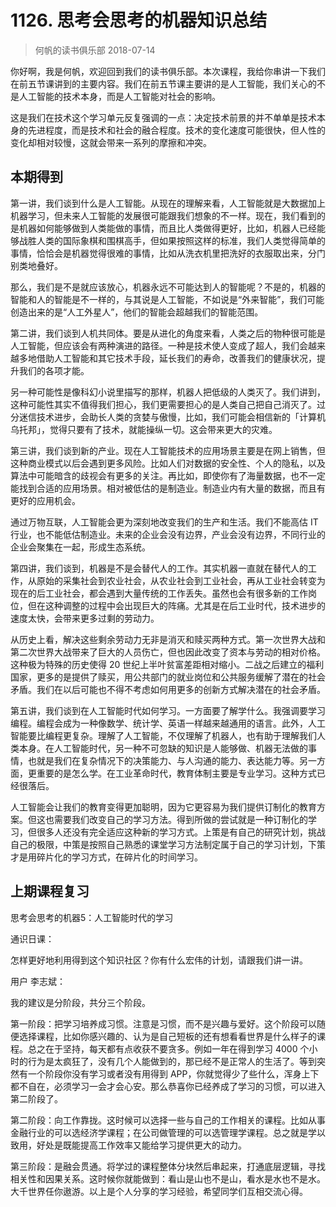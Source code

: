 # 1126. 思考会思考的机器知识总结
> 何帆的读书俱乐部
2018-07-14

你好啊，我是何帆，欢迎回到我们的读书俱乐部。本次课程，我给你串讲一下我们在前五节课讲到的主要内容。我们在前五节课主要讲的是人工智能，我们关心的不是人工智能的技术本身，而是人工智能对社会的影响。

这是我们在技术这个学习单元反复强调的一点：决定技术前景的并不单单是技术本身的先进程度，而是技术和社会的融合程度。技术的变化速度可能很快，但人性的变化却相对较慢，这就会带来一系列的摩擦和冲突。

## 本期得到

第一讲，我们谈到什么是人工智能。从现在的理解来看，人工智能就是大数据加上机器学习，但未来人工智能的发展很可能跟我们想象的不一样。现在，我们看到的是机器如何能够做到人类能做的事情，而且比人类做得更好，比如，机器人已经能够战胜人类的国际象棋和围棋高手，但如果按照这样的标准，我们人类觉得简单的事情，恰恰会是机器觉得很难的事情，比如从洗衣机里把洗好的衣服取出来，分门别类地叠好。

那么，我们是不是就应该放心，机器永远不可能达到人的智能呢？不是的，机器的智能和人的智能是不一样的，与其说是人工智能，不如说是“外来智能”，我们可能创造出来的是“人工外星人”，他们的智能会超越我们的智能范围。

第二讲，我们谈到人机共同体。要是从进化的角度来看，人类之后的物种很可能是人工智能，但应该会有两种演进的路径。一种是技术使人变成了超人，我们会越来越多地借助人工智能和其它技术手段，延长我们的寿命，改善我们的健康状况，提升我们的各项才能。

另一种可能性是像科幻小说里描写的那样，机器人把低级的人类灭了。我们讲到，这种可能性其实不值得我们担心，我们更需要担心的是人类自己把自己消灭了。过分迷信技术进步，会助长人类的贪婪与傲慢，比如，我们可能会相信新的「计算机乌托邦」，觉得只要有了技术，就能操纵一切。这会带来更大的灾难。

第三讲，我们谈到新的产业。现在人工智能技术的应用场景主要是在网上销售，但这种商业模式以后会遇到更多风险。比如人们对数据的安全性、个人的隐私，以及算法中可能暗含的歧视会有更多的关注。再比如，即使你有了海量数据，也不一定能找到合适的应用场景。相对被低估的是制造业。制造业内有大量的数据，而且有更好的应用机会。

通过万物互联，人工智能会更为深刻地改变我们的生产和生活。我们不能高估 IT 行业，也不能低估制造业。未来的企业会没有边界，产业会没有边界，不同行业的企业会聚集在一起，形成生态系统。

第四讲，我们谈到，机器是不是会替代人的工作。其实机器一直就在替代人的工作，从原始的采集社会到农业社会，从农业社会到工业社会，再从工业社会转变为现在的后工业社会，都会遇到大量传统的工作丢失。虽然也会有很多新的工作岗位，但在这种调整的过程中会出现巨大的阵痛。尤其是在后工业时代，技术进步的速度太快，会带来更多过剩的劳动力。

从历史上看，解决这些剩余劳动力无非是消灭和赎买两种方式。第一次世界大战和第二次世界大战带来了巨大的人员伤亡，但也因此改变了资本与劳动的相对价格。这种极为特殊的历史使得 20 世纪上半叶贫富差距相对缩小。二战之后建立的福利国家，更多的是提供了赎买，用公共部门的就业岗位和公共服务缓解了潜在的社会矛盾。我们在以后可能也不得不考虑如何用更多的创新方式解决潜在的社会矛盾。

第五讲，我们谈到在人工智能时代如何学习。一方面要了解学什么。我强调要学习编程。编程会成为一种像数学、统计学、英语一样越来越通用的语言。此外，人工智能要比编程更复杂。理解了人工智能，不仅理解了机器人，也有助于理解我们人类本身。在人工智能时代，另一种不可忽缺的知识是人能够做、机器无法做的事情，也就是我们在复杂情况下的决策能力、与人沟通的能力、表达能力等。另一方面，更重要的是怎么学。在工业革命时代，教育体制主要是专业学习。这种方式已经很落后。

人工智能会让我们的教育变得更加聪明，因为它更容易为我们提供订制化的教育方案。但这也需要我们改变自己的学习方法。得到所做的尝试就是一种订制化的学习，但很多人还没有完全适应这种新的学习方式。上策是有自己的研究计划，挑战自己的极限，中策是按照自己熟悉的课堂学习方法制定属于自己的学习计划，下策才是用碎片化的学习方式，在碎片化的时间学习。

## 上期课程复习

思考会思考的机器5：人工智能时代的学习

通识日课：

怎样更好地利用得到这个知识社区？你有什么宏伟的计划，请跟我们讲一讲。

用户 李志斌：

我的建议是分阶段，共分三个阶段。

第一阶段：把学习培养成习惯。注意是习惯，而不是兴趣与爱好。这个阶段可以随便选择课程，比如你感兴趣的、认为是自己短板的还有想看看世界是什么样子的课程。总之在于坚持，每天都有点收获不要贪多。例如一年在得到学习 4000 个小时的行为是太疯狂了，没有几个人能做到的，那已经不是正常人的生活了。等到突然有一个阶段你没有学习或者没有用得到 APP，你就觉得少了些什么，浑身上下都不自在，必须学习一会才会心安。那么恭喜你已经养成了学习的习惯，可以进入第二阶段了。

第二阶段：向工作靠拢。这时候可以选择一些与自己的工作相关的课程。比如从事金融行业的可以选经济学课程；在公司做管理的可以选管理学课程。总之就是学以致用，好处是既能提高工作效率又能给学习提供更大的动力。

第三阶段：是融会贯通。将学过的课程整体分块然后串起来，打通底层逻辑，寻找相关性和因果关系。这时候你就能做到：看山是山也不是山，看水是水也不是水。大千世界任你遨游。以上是个人分享的学习经验，希望同学们互相交流心得。



